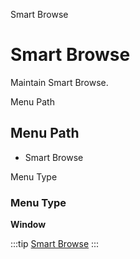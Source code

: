 
Smart Browse
# Smart Browse


Maintain Smart Browse.

Menu Path
## Menu Path



- Smart Browse

Menu Type
### Menu Type

**Window**


:::tip
[Smart Browse](functional-guide/window/window-smart-browse.md)
:::